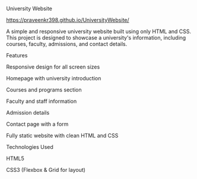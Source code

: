University Website

https://praveenkr398.github.io/UniversityWebsite/

A simple and responsive university website built using only HTML and CSS. This project is designed to showcase a university's information, including courses, faculty, admissions, and contact details.

Features

Responsive design for all screen sizes

Homepage with university introduction

Courses and programs section

Faculty and staff information

Admission details

Contact page with a form

Fully static website with clean HTML and CSS

Technologies Used

HTML5

CSS3 (Flexbox & Grid for layout)

